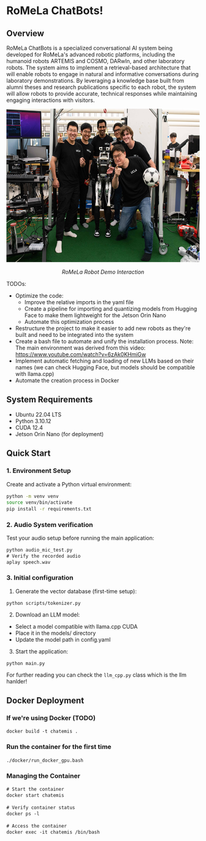 # RoMeLa ChatBots!

## Overview

RoMeLa ChatBots is a specialized conversational AI system being developed for RoMeLa's advanced robotic platforms, including the humanoid robots ARTEMIS and COSMO, DARwIn, and other laboratory robots. The system aims to implement a retrieval-based architecture that will enable robots to engage in natural and informative conversations during laboratory demonstrations. By leveraging a knowledge base built from alumni theses and research publications specific to each robot, the system will allow robots to provide accurate, technical responses while maintaining engaging interactions with visitors.

<div align="center">
  <img src="images/web.news_.robotmakers.BJM_.a.jpg" alt="RoMeLa Robot Demo" width="600" height="400">
  <p><em>RoMeLa Robot Demo Interaction</em></p>
</div>

TODOs:
+ Optimize the code:
  - Improve the relative imports in the yaml file
  - Create a pipeline for importing and quantizing models from Hugging Face to make them lightweight for the Jetson Orin Nano
  - Automate this optimization process
+ Restructure the project to make it easier to add new robots as they're built and need to be integrated into the system
+ Create a bash file to automate and unify the installation process. Note: The main environment was derived from this video: https://www.youtube.com/watch?v=6zAk0KHmiGw
+ Implement automatic fetching and loading of new LLMs based on their names (we can check Hugging Face, but models should be compatible with llama.cpp)
+ Automate the creation process in Docker


## System Requirements

- Ubuntu 22.04 LTS
- Python 3.10.12
- CUDA 12.4
- Jetson Orin Nano (for deployment)


## Quick Start

### 1. Environment Setup

Create and activate a Python virtual environment:

```bash
python -m venv venv
source venv/bin/activate
pip install -r requirements.txt
```
### 2. Audio System verification
Test your audio setup before running the main application:

```
python audio_mic_test.py
# Verify the recorded audio
aplay speech.wav
```

### 3. Initial configuration

1. Generate the vector database (first-time setup):
```
python scripts/tokenizer.py
```

2. Download an LLM model:
- Select a model compatible with llama.cpp CUDA
- Place it in the models/ directory
- Update the model path in config.yaml

3. Start the application:
```
python main.py 
```
For further reading you can check the `llm_cpp.py` class which is the llm hanlder!

## Docker Deployment

### If we're using Docker (TODO)

```
docker build -t chatemis .
```
### Run the container for the first time 
```
./docker/run_docker_gpu.bash
```
### Managing the Container
```
# Start the container
docker start chatemis

# Verify container status
docker ps -l

# Access the container
docker exec -it chatemis /bin/bash
```



